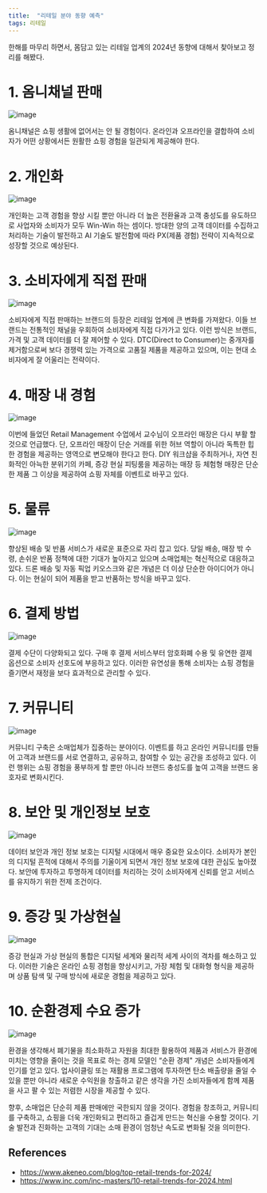 ```yaml
---
title:  "리테일 분야 동향 예측"
tags: 리테일
---
```


한해를 마무리 하면서, 몸담고 있는 리테일 업계의 2024년 동향에 대해서 찾아보고 정리를 해봤다.

# 1. 옴니채널 판매
![image](https://github.com/giljae/giljae.github.io/assets/111643/ff128287-7a6c-468d-bf97-41c0d93fd03c)

옴니채널은 쇼핑 생활에 없어서는 안 될 경험이다. 온라인과 오프라인을 결합하여 소비자가 어떤 상황에서든 원활한 쇼핑 경험을 일관되게 제공해야 한다.

# 2. 개인화
![image](https://github.com/giljae/giljae.github.io/assets/111643/bd5b4a90-8249-4c09-af2e-85b754eae0b5)

개인화는 고객 경험을 향상 시킬 뿐만 아니라 더 높은 전환율과 고객 충성도를 유도하므로 사업자와 소비자가 모두 Win-Win 하는 셈이다. 방대한 양의 고객 데이터를 수집하고 처리하는 기술이 발전하고 AI 기술도 발전함에 따라 PX(제품 경험) 전략이 지속적으로 성장할 것으로 예상된다.

# 3. 소비자에게 직접 판매
![image](https://github.com/giljae/giljae.github.io/assets/111643/8b0d3e04-a8ba-4c67-b894-9ef0cf910888)

소비자에게 직접 판매하는 브랜드의 등장은 리테일 업계에 큰 변화를 가져왔다. 이들 브랜드는 전통적인 채널을 우회하여 소비자에게 직접 다가가고 있다. 이런 방식은 브랜드, 가격 및 고객 데이터를 더 잘 제어할 수 있다. DTC(Direct to Consumer)는 중개자를 제거함으로써 보다 경쟁력 있는 가격으로 고품질 제품을 제공하고 있으며, 이는 현대 소비자에게 잘 어울리는 전략이다.

# 4. 매장 내 경험
![image](https://github.com/giljae/giljae.github.io/assets/111643/823debf5-67a0-487c-a6b2-2ebcf8e00df4)

이번에 들었던 Retail Management 수업에서 교수님이 오프라인 매장은 다시 부활 할 것으로 언급했다. 단, 오프라인 매장이 단순 거래를 위한 허브 역할이 아니라 독특한 힙한 경험을 제공하는 영역으로 변모해야 한다고 한다. DIY 워크샵을 주최하거나, 자연 친화적인 아늑한 분위기의 카페, 증강 현실 피팅룸을 제공하는 매장 등 체험형 매장은 단순한 제품 그 이상을 제공하여 쇼핑 자체를 이벤트로 바꾸고 있다.

# 5. 물류
![image](https://github.com/giljae/giljae.github.io/assets/111643/adbc03a6-7173-475d-96f5-1f9efd971f41)

향상된 배송 및 반품 서비스가 새로운 표준으로 자리 잡고 있다. 당일 배송, 매장 밖 수령, 손쉬운 반품 정책에 대한 기대가 높아지고 있으며 소매업체는 혁신적으로 대응하고 있다. 드론 배송 및 자동 픽업 키오스크와 같은 개념은 더 이상 단순한 아이디어가 아니다. 이는 현실이 되어 제품을 받고 반품하는 방식을 바꾸고 있다.

# 6. 결제 방법
![image](https://github.com/giljae/giljae.github.io/assets/111643/a83f1cda-5947-4dad-9489-3783d3407b8e)

결제 수단이 다양화되고 있다. 구매 후 결제 서비스부터 암호화폐 수용 및 유연한 결제 옵션으로 소비자 선호도에 부응하고 있다. 이러한 유연성을 통해 소비자는 쇼핑 경험을 즐기면서 재정을 보다 효과적으로 관리할 수 있다.

# 7. 커뮤니티
![image](https://github.com/giljae/giljae.github.io/assets/111643/eceedfad-9e34-496a-b287-3336b226598f)

커뮤니티 구축은 소매업체가 집중하는 분야이다. 이벤트를 하고 온라인 커뮤니티를 만들어 고객과 브랜드를 서로 연결하고, 공유하고, 참여할 수 있는 공간을 조성하고 있다. 이런 행위는 쇼핑 경험을 풍부하게 할 뿐만 아니라 브랜드 충성도를 높여 고객을 브랜드 옹호자로 변화시킨다.

# 8. 보안 및 개인정보 보호
![image](https://github.com/giljae/giljae.github.io/assets/111643/3d78f874-b4e8-431f-9798-ffe810869e5f)

데이터 보안과 개인 정보 보호는 디지털 시대에서 매우 중요한 요소이다. 소비자가 본인의 디지털 흔적에 대해서 주의를 기울이게 되면서 개인 정보 보호에 대한 관심도 높아졌다. 보안에 투자하고 투명하게 데이터를 처리하는 것이 소비자에게 신뢰를 얻고 서비스를 유지하기 위한 전제 조건이다.

# 9. 증강 및 가상현실
![image](https://github.com/giljae/giljae.github.io/assets/111643/79b4140a-0f97-4db1-80f2-a2e467d6f523)

증강 현실과 가상 현실의 통합은 디지털 세계와 물리적 세계 사이의 격차를 해소하고 있다. 이러한 기술은 온라인 쇼핑 경험을 향상시키고, 가장 체험 및 대화형 형식을 제공하며 상품 탐색 및 구매 방식에 새로운 경험을 제공하고 있다.

# 10. 순환경제 수요 증가
![image](https://github.com/giljae/giljae.github.io/assets/111643/40c5da63-2dcb-45ab-b21c-f10275b59e4e)

환경을 생각해서 폐기물을 최소화하고 자원을 최대한 활용하여 제품과 서비스가 환경에 미치는 영향을 줄이는 것을 목표로 하는 경제 모델인 “순환 경제" 개념은 소비자들에게 인기를 얻고 있다. 업사이클링 또는 재활용 프로그램에 투자하면 탄소 배출량을 줄일 수 있을 뿐만 아니라 새로운 수익원을 창출하고 같은 생각을 가진 소비자들에게 함께 제품을 사고 팔 수 있는 저렴한 시장을 제공할 수 있다.

향후, 소매업은 단순히 제품 판매에만 국한되지 않을 것이다. 경험을 창조하고, 커뮤니티를 구축하고, 쇼핑을 더욱 개인화되고 편리하고 즐겁게 만드는 혁신을 수용할 것이다. 기술 발전과 진화하는 고객의 기대는 소매 환경이 엄청난 속도로 변화될 것을 의미한다.

## References
* https://www.akeneo.com/blog/top-retail-trends-for-2024/
* https://www.inc.com/inc-masters/10-retail-trends-for-2024.html
